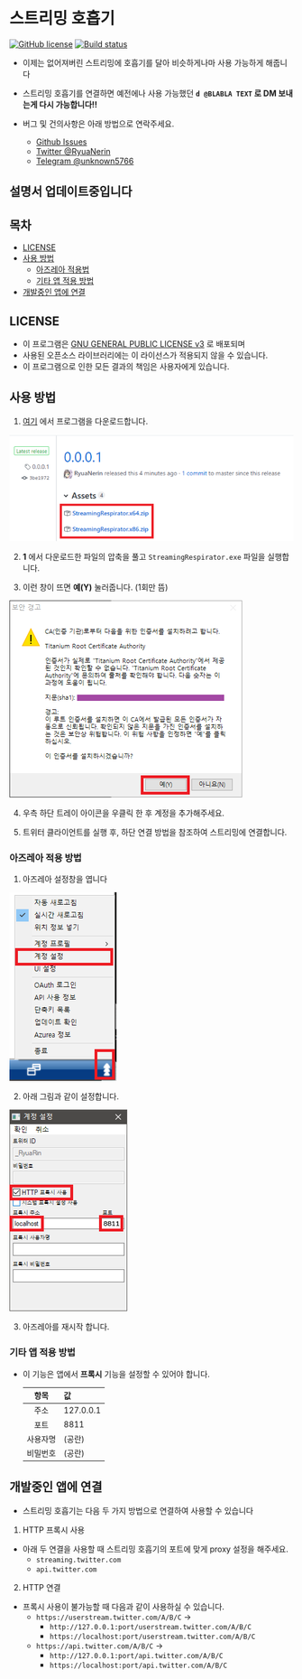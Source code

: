 # 스트리밍 호흡기

[![GitHub license](https://img.shields.io/github/license/RyuaNerin/StreamingRespirator.svg?style=flat-square)](https://github.com/RyuaNerin/StreamingRespirator/blob/master/LICENSE)
[![Build status](https://ci.appveyor.com/api/projects/status/14gd475j5omd97mn?svg=true)](https://ci.appveyor.com/project/RyuaNerin/streamingrespirator)

- 이제는 없어져버린 스트리밍에 호흡기를 달아 비슷하게나마 사용 가능하게 해줍니다

- 스트리밍 호흡기를 연결하면 예전에나 사용 가능했던 **`d @BLABLA TEXT` 로 DM 보내는게 다시 가능합니다!!**

- 버그 및 건의사항은 아래 방법으로 연락주세요.
  - [Github Issues](https://github.com/RyuaNerin/StreamingRespirator/issues)
  - [Twitter @RyuaNerin](https://twitter.com/RyuaNerin)
  - [Telegram @unknown5766](https://t.me/unknown5766)

## 설명서 업데이트중입니다

## 목차

- [LICENSE](#license)
- [사용 방법](#사용-방법)
  - [아즈레아 적용법](#아즈레아-적용-방법)
  - [기타 앱 적용 방법](#기타-앱-적용-방법)
- [개발중인 앱에 연결](#개발중인-앱에-연결)


## LICENSE

- 이 프로그램은 [GNU GENERAL PUBLIC LICENSE v3](LICENSE) 로 배포되며
- 사용된 오픈소스 라이브러리에는 이 라이선스가 적용되지 않을 수 있습니다.
- 이 프로그램으로 인한 모든 결과의 책임은 사용자에게 있습니다.

## 사용 방법

1. [여기](https://github.com/RyuaNerin/StreamingRespirator/releases/latest) 에서 프로그램을 다운로드합니다.

  ![](docs/1.png)

2. **1** 에서 다운로드한 파일의 압축을 풀고 `StreamingRespirator.exe` 파일을 실행합니다.

3. 이런 창이 뜨면 **예(Y)** 눌러줍니다. (1회만 뜸)

  ![](docs/3.png)

4. 우측 하단 트레이 아이콘을 우클릭 한 후 계정을 추가해주세요.

5. 트위터 클라이언트를 실행 후, 하단 연결 방법을 참조하여 스트리밍에 연결합니다.

### 아즈레아 적용 방법

1. 아즈레아 설정창을 엽니다

  ![](docs/azurea-way1-2.png)

2. 아래 그림과 같이 설정합니다.

  ![](docs/azurea-way1-3.png)

3. 아즈레아를 재시작 합니다.

### 기타 앱 적용 방법

- 이 기능은 앱에서 **프록시** 기능을 설정할 수 있어야 합니다.

  |항목|값|
  |:-:|---|
  |주소|127.0.0.1|
  |포트|8811|
  |사용자명|(공란)|
  |비밀번호|(공란)|

## 개발중인 앱에 연결

- 스트리밍 호흡기는 다음 두 가지 방법으로 연결하여 사용할 수 있습니다
1. HTTP 프록시 사용
  - 아래 두 연결을 사용할 때 스트리밍 호흡기의 포트에 맞게 proxy 설정을 해주세요.
  	- `streaming.twitter.com`
    - `api.twitter.com`

2. HTTP 연결
  - 프록시 사용이 불가능할 때 다음과 같이 사용하실 수 있습니다.
    - `https://userstream.twitter.com/A/B/C` →
      - `http://127.0.0.1:port/userstream.twitter.com/A/B/C`
      - `https://localhost:port/userstream.twitter.com/A/B/C`
    - `https://api.twitter.com/A/B/C` →
      - `http://127.0.0.1:port/api.twitter.com/A/B/C`
      - `https://localhost:port/api.twitter.com/A/B/C`
